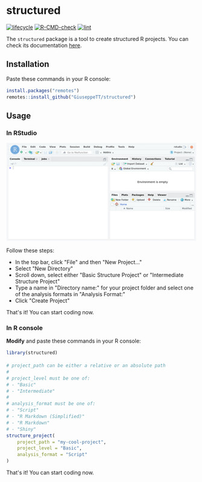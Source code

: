 # structured
<!-- badges: start -->
[![lifecycle](https://img.shields.io/badge/lifecycle-experimental-orange.svg)](https://www.tidyverse.org/lifecycle)
[![R-CMD-check](https://github.com/GiuseppeTT/structured/workflows/R-CMD-check/badge.svg)](https://github.com/GiuseppeTT/structured/actions)
[![lint](https://github.com/GiuseppeTT/structured/workflows/lint/badge.svg)](https://github.com/GiuseppeTT/structured/actions)
<!-- badges: end -->

The `structured` package is a tool to create structured R projects. You can check its documentation [here](https://giuseppett.github.io/structured).

## Installation
Paste these commands in your R console:

```r
install.packages("remotes")
remotes::install_github("GiuseppeTT/structured")
```

## Usage
### In RStudio
<img src="man/figures/usage-rstudio.gif" />

Follow these steps:

- In the top bar, click "File" and then "New Project..."
- Select "New Directory"
- Scroll down, select either "Basic Structure Project" or "Intermediate Structure Project"
- Type a name in "Directory name:" for your project folder and select one of the analysis formats in "Analysis Format:"
- Click "Create Project"

That's it! You can start coding now.

### In R console
**Modify** and paste these commands in your R console:

```r
library(structured)

# project_path can be either a relative or an absolute path
#
# project_level must be one of:
# - "Basic"
# - "Intermediate"
#
# analysis_format must be one of:
# - "Script"
# - "R Markdown (Simplified)"
# - "R Markdown"
# - "Shiny"
structure_project(
    project_path = "my-cool-project",
    project_level = "Basic",
    analysis_format = "Script"
)
```

That's it! You can start coding now.
